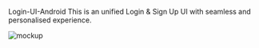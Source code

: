  Login-UI-Android
 This is an unified Login & Sign Up UI with seamless and personalised experience.

 ![mockup](https://github.com/thisisnahiddev/Login-UI-Android/assets/83532406/6437757c-53c6-420f-85b1-9548f398b88c)
